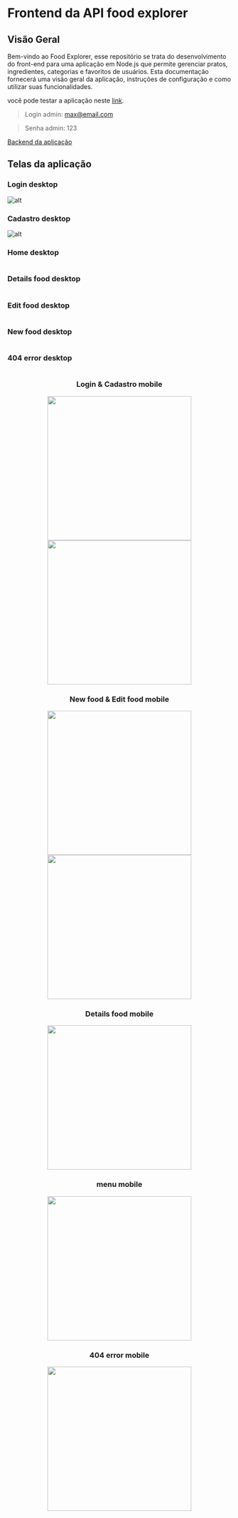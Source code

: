 # Frontend da API food explorer
## Visão Geral

Bem-vindo ao Food Explorer, esse repositório se trata do desenvolvimento do front-end para uma aplicação em Node.js que permite gerenciar pratos, ingredientes, categorias e favoritos de usuários. Esta documentação fornecerá uma visão geral da aplicação, instruções de configuração e como utilizar suas funcionalidades.

você pode testar a aplicação neste [link](https://main--foodexplorer-maxtr.netlify.app).

>Login admin: max@email.com

>Senha admin: 123

[Backend da aplicação](https://github.com/Maxtherox/foodexplorer-nodejs-backend)
## Telas da aplicação

### Login desktop
![alt](src/assets/github/prints/login_desktop.png)
### Cadastro desktop
![alt](src/assets/github/prints/signup_desktop.png)

### Home desktop
<div style="display: inline_block" align="center">
<img src="src/assets/github/prints/home_desktop.png" alt="">
</div>


### Details food desktop
<div style="display: inline_block" align="center">
<img src="src/assets/github/prints/details_desktop.png" alt="">
</div>

### Edit food desktop
<div style="display: inline_block" align="center">
<img src="src/assets/github/prints/edit_desktop.png" alt="">
</div>

### New food desktop
<div style="display: inline_block" align="center">
<img src="src/assets/github/prints/new_desktop.png" alt="">
</div>

### 404 error desktop
<div style="display: inline_block" align="center">
<img src="src/assets/github/prints/404_desktop.png" alt="">
</div>

### <center>Login & Cadastro mobile</center>
<div style="display: inline_block" align="center">
<img src="src/assets/github/prints/signin_mobile.png" width="324px" alt="">
<img src="src/assets/github/prints/signup_mobile.png" width="324px" alt="">
</div>

### <center>New food & Edit food mobile</center>
<div style="display: inline_block" align="center">
<img src="src/assets/github/prints/new_mobile.png" width="324px" alt="">
<img src="src/assets/github/prints/edit_mobile.png" width="324px" alt="">
</div>

### <center>Details food mobile</center>
<div style="display: inline_block" align="center">
<img src="src/assets/github/prints/details_mobile.png" width="324px" alt="">

</div>

### <center>menu mobile</center>
<div style="display: inline_block" align="center">
<img src="src/assets/github/prints/menu_mobile.png" width="324" alt="">
</div>

### <center>404 error mobile</center>
<div style="display: inline_block" align="center">
<img src="src/assets/github/prints/404_mobile.png" width="324px" alt="">
</div>
